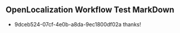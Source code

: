 ## OpenLocalization Workflow Test MarkDown
* 9dceb524-07cf-4e0b-a8da-9ec1800df02a thanks!

<!--HONumber=Jul16_HO3-->


